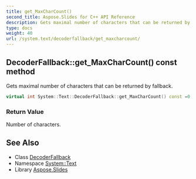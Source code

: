 ```yaml
---
title: get_MaxCharCount()
second_title: Aspose.Slides for C++ API Reference
description: Gets maximal number of characters that can be returned by fallback.
type: docs
weight: 40
url: /system.text/decoderfallback/get_maxcharcount/
---
```

## DecoderFallback::get_MaxCharCount() const method


Gets maximal number of characters that can be returned by fallback.

```cpp
virtual int System::Text::DecoderFallback::get_MaxCharCount() const =0
```


### Return Value

Number of characters.

## See Also

* Class [DecoderFallback](../)
* Namespace [System::Text](../../)
* Library [Aspose.Slides](../../../)
